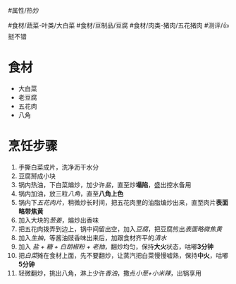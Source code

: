 #属性/热炒 
 
#食材/蔬菜-叶类/大白菜 #食材/豆制品/豆腐 #食材/肉类-猪肉/五花猪肉 
#测评/👍挺不错

# 食材
- 大白菜
- 老豆腐
- 五花肉
- 八角

# 烹饪步骤
1. 手撕白菜成片，洗净沥干水分
2. 豆腐掰成小块
3. 锅内热油，下白菜煸炒，加少许*盐*，直至炒**塌陷**，盛出控水备用
4. 锅内加油，放三粒*八角*，直至**八角上色**
5. 锅内下*五花肉片*，稍微炒长时间，把五花肉里的油脂煸炒出来，直至肉片**表面略带焦黄**
6. 加入大块的*葱姜*，煸炒出香味
7. 把五花肉拨弄到边上，锅中间留出空，加入*豆腐*，把豆腐煎出*表面略微焦黄*
8. 加入*生抽*，等酱油豉香味出来后，加跟食材齐平的*清水*
9. 加入 *盐 + 糖 + 白胡椒粉 + 老抽*，翻炒均匀，保持**大火**状态，咕嘟**3分钟**
10. 把*白菜*摊在食材上面，先不要翻炒，让蒸汽把白菜慢慢嘘熟，保持**中火**，咕嘟**5分钟**
11. 轻微翻炒，挑出八角，淋上少许*香油*，撒点*小葱+小米辣*，出锅享用